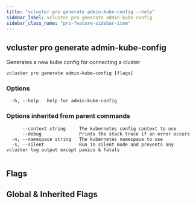 ```yaml
---
title: "vcluster pro generate admin-kube-config --help"
sidebar_label: vcluster pro generate admin-kube-config
sidebar_class_name: "pro-feature-sidebar-item"
---
```


## vcluster pro generate admin-kube-config

Generates a new kube config for connecting a cluster

```
vcluster pro generate admin-kube-config [flags]
```

### Options

```
  -h, --help   help for admin-kube-config
```

### Options inherited from parent commands

```
      --context string     The kubernetes config context to use
      --debug              Prints the stack trace if an error occurs
  -n, --namespace string   The kubernetes namespace to use
  -s, --silent             Run in silent mode and prevents any vcluster log output except panics & fatals
```

```

```


## Flags
## Global & Inherited Flags